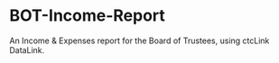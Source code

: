 # BOT-Income-Report
An Income &amp; Expenses report for the Board of Trustees, using ctcLink DataLink.
